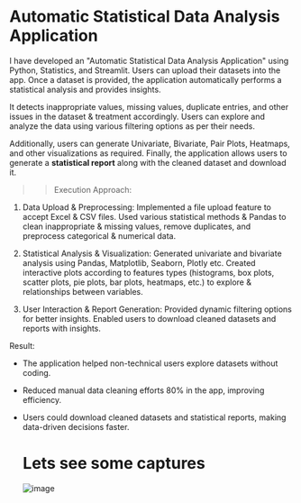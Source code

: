 # Automatic Statistical Data Analysis Application
I have developed an "Automatic Statistical Data Analysis Application" using Python, Statistics, and Streamlit.  Users can upload their datasets into the app. Once a dataset is provided, the application automatically performs a statistical analysis and provides insights.  

It detects inappropriate values, missing values, duplicate entries, and other issues in the dataset & treatment accordingly. Users can explore and analyze the data using various filtering options as per their needs.  

Additionally, users can generate Univariate, Bivariate, Pair Plots, Heatmaps, and other visualizations as required. Finally, the application allows users to generate a **statistical report** along with the cleaned dataset and download it.

 >>Execution Approach:

1. Data Upload & Preprocessing:
Implemented a file upload feature to accept Excel & CSV files.
Used various statistical methods & Pandas to clean inappropriate & missing values, remove duplicates, and preprocess categorical & numerical data.

2. Statistical Analysis & Visualization:
Generated univariate and bivariate analysis using Pandas, Matplotlib, Seaborn, Plotly etc.
Created interactive plots according to features types (histograms, box plots, scatter plots, pie plots, bar plots, heatmaps, etc.) to explore & relationships between variables.

3. User Interaction & Report Generation:
Provided dynamic filtering options for better insights.
Enabled users to download cleaned datasets and reports with insights.

Result:
- The application helped non-technical users explore datasets without coding.
- Reduced manual data cleaning efforts 80% in the app, improving efficiency.
- Users could download cleaned datasets and statistical reports, making data-driven decisions faster.

  # Lets see some captures
  ![image](https://github.com/user-attachments/assets/1376133a-d007-4e50-b0e4-618aa234953b)

